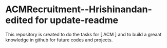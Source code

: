 # ACMRecruitment--Hrishinandan- edited for update-readme
This repository is created to do the tasks for [ ACM ] and to build a greaat knowledge in github for future codes and projects.
